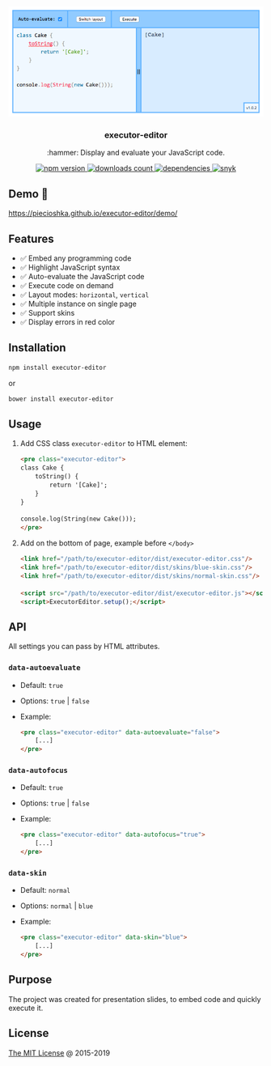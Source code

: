 <p align="center">
    <img src="./screenshots/editor.png" alt="Executor Editor v2.0">
</p>
<h3 align="center">executor-editor</h3>
<p align="center">:hammer: Display and evaluate your JavaScript code.</p>
<p align="center">
    <a href="https://badge.fury.io/js/executor-editor">
        <img src="https://badge.fury.io/js/executor-editor.svg" alt="npm version">
    </a>
    <a href="https://www.npmjs.com/~piecioshka">
        <img src="https://img.shields.io/npm/dt/executor-editor.svg" alt="downloads count">
    </a>
    <a href="https://github.com/piecioshka/executor-editor">
        <img src="https://david-dm.org/piecioshka/executor-editor.svg" alt="dependencies">
    </a>
    <a href="https://snyk.io/test/github/piecioshka/executor-editor?targetFile=package.json">
        <img src="https://snyk.io/test/github/piecioshka/executor-editor/badge.svg?targetFile=package.json" alt="snyk">
    </a>
</p>

## Demo 🎉

<https://piecioshka.github.io/executor-editor/demo/>

## Features

* :white_check_mark: Embed any programming code
* :white_check_mark: Highlight JavaScript syntax
* :white_check_mark: Auto-evaluate the JavaScript code
* :white_check_mark: Execute code on demand
* :white_check_mark: Layout modes: `horizontal`, `vertical`
* :white_check_mark: Multiple instance on single page
* :white_check_mark: Support skins
* :white_check_mark: Display errors in red color

## Installation

```bash
npm install executor-editor
```

or

```bash
bower install executor-editor
```

## Usage

1. Add CSS class `executor-editor` to HTML element:

    ```html
    <pre class="executor-editor">
    class Cake {
        toString() {
            return '[Cake]';
        }
    }

    console.log(String(new Cake()));
    </pre>
    ```

2. Add on the bottom of page, example before `</body>`

    ```html
    <link href="/path/to/executor-editor/dist/executor-editor.css"/>
    <link href="/path/to/executor-editor/dist/skins/blue-skin.css"/>
    <link href="/path/to/executor-editor/dist/skins/normal-skin.css"/>

    <script src="/path/to/executor-editor/dist/executor-editor.js"></script>
    <script>ExecutorEditor.setup();</script>
    ```

## API

All settings you can pass by HTML attributes.

### `data-autoevaluate`

* Default: `true`
* Options: `true` | `false`
* Example:

    ```html
    <pre class="executor-editor" data-autoevaluate="false">
        [...]
    </pre>
    ```

### `data-autofocus`

* Default: `true`
* Options: `true` | `false`
* Example:

    ```html
    <pre class="executor-editor" data-autofocus="true">
        [...]
    </pre>
    ```

### `data-skin`

* Default: `normal`
* Options: `normal` | `blue`
* Example:

    ```html
    <pre class="executor-editor" data-skin="blue">
        [...]
    </pre>
    ```

## Purpose

The project was created for presentation slides, to embed code and quickly execute it.

## License

[The MIT License](https://piecioshka.mit-license.org) @ 2015-2019
